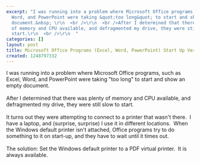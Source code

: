 ```yaml
---
excerpt: "I was running into a problem where Microsoft Office programs, such as Excel,
  Word, and PowerPoint were taking &quot;too long&quot; to start and show an empty
  document.&nbsp; \r\n  <br />\r\n  <br />After I determined that there was plenty
  of memory and CPU available, and defragmented my drive, they were still slow to
  start.\r\n  <br />\r\n  "
categories: []
layout: post
title: Microsoft Office Programs (Excel, Word, PowerPoint) Start Up Very Slowly
created: 1248797332
---
```

I was running into a problem where Microsoft Office programs, such as Excel, Word, and PowerPoint were taking &quot;too long&quot; to start and show an empty document.&nbsp; 
  <br />
  <br />After I determined that there was plenty of memory and CPU available, and defragmented my drive, they were still slow to start.
  <br />
  <br />It turns out they were attempting to connect to a printer that wasn't there.&nbsp; I have a laptop, and (surprise, surprise) I use it in different locations.&nbsp; When the Windows default printer isn't attached, Office programs try to do something to it on start-up, and they have to wait until it times out.
  <br />
  <br />The solution: Set the Windows default printer to a PDF virtual printer.&nbsp; It is always available.
  <br />
